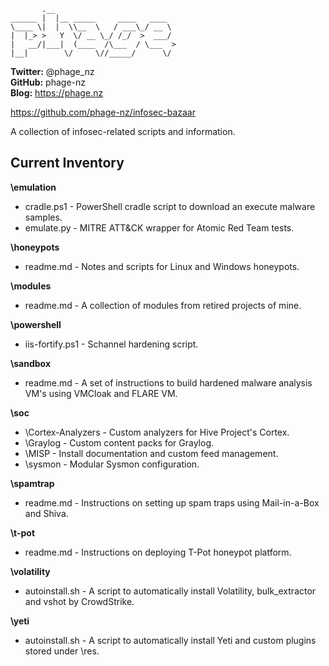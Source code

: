            .__                           
    ______ |  |__ _____     ____   ____  
    \____ \|  |  \\__  \   / ___\_/ __ \ 
    |  |_> >   Y  \/ __ \_/ /_/  >  ___/ 
    |   __/|___|  (____  /\___  / \___  >
    |__|        \/     \//_____/      \/ 

**Twitter:** @phage_nz  
**GitHub:** phage-nz  
**Blog:** https://phage.nz  

https://github.com/phage-nz/infosec-bazaar

A collection of infosec-related scripts and information.  


## Current Inventory ##
**\emulation**  
- cradle.ps1 - PowerShell cradle script to download an execute malware samples.  
- emulate.py - MITRE ATT&CK wrapper for Atomic Red Team tests.  

**\honeypots**  
- readme.md - Notes and scripts for Linux and Windows honeypots.  

**\modules**  
- readme.md - A collection of modules from retired projects of mine.  

**\powershell**  
- iis-fortify.ps1 - Schannel hardening script.  

**\sandbox**  
- readme.md - A set of instructions to build hardened malware analysis VM's using VMCloak and FLARE VM.  

**\soc**  
- \Cortex-Analyzers - Custom analyzers for Hive Project's Cortex.  
- \Graylog - Custom content packs for Graylog.  
- \MISP - Install documentation and custom feed management.  
- \sysmon - Modular Sysmon configuration.  

**\spamtrap**
- readme.md - Instructions on setting up spam traps using Mail-in-a-Box and Shiva.  

**\t-pot**  
- readme.md - Instructions on deploying T-Pot honeypot platform.  

**\volatility**
- autoinstall.sh - A script to automatically install Volatility, bulk_extractor and vshot by CrowdStrike.  

**\yeti**
- autoinstall.sh - A script to automatically install Yeti and custom plugins stored under \res.  
